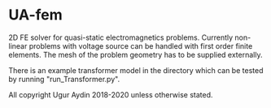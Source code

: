 # UA-fem
2D FE solver for quasi-static electromagnetics problems. 
Currently non-linear problems with voltage source can be handled with first order finite elements.
The mesh of the problem geometry has to be supplied externally.

There is an example transformer model in the directory which can be tested by running "run_Transformer.py". 

All copyright Ugur Aydin 2018-2020 unless otherwise stated.
